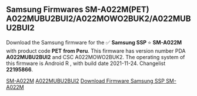 <h2>Samsung Firmwares SM-A022M(PET) A022MUBU2BUI2/A022MOWO2BUK2/A022MUBU2BUI2</h2>
Download the Samsung firmware for the ✅ <strong>Samsung SSP </strong> ⭐ <strong>SM-A022M</strong> with product code <strong>PET</strong> <strong> from Peru</strong>. This firmware has version number PDA <strong>A022MUBU2BUI2</strong> and CSC A022MOWO2BUK2. The operating system of this firmware is Android R , with build date 2021-11-24. Changelist <strong>22195866</strong>.


[SM-A022M](https://samfirm.shop/samsung/model/SM-A022M)
[A022MUBU2BUI2](https://samfirm.shop/samsung/pda/A022MUBU2BUI2)
[Download Firmware Samsung SSP SM-A022M](https://samfirm.shop/samsung/firmware/476871)
